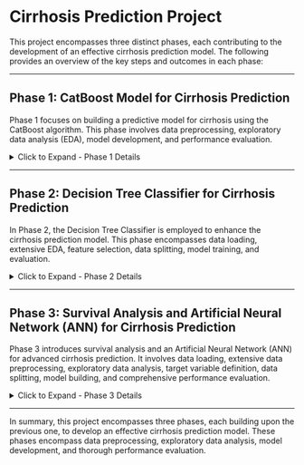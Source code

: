 # Cirrhosis Prediction Project

This project encompasses three distinct phases, each contributing to the development of an effective cirrhosis prediction model. The following provides an overview of the key steps and outcomes in each phase:

---

## Phase 1: CatBoost Model for Cirrhosis Prediction

Phase 1 focuses on building a predictive model for cirrhosis using the CatBoost algorithm. This phase involves data preprocessing, exploratory data analysis (EDA), model development, and performance evaluation. 

<details>
<summary>Click to Expand - Phase 1 Details</summary>

### Importing Libraries
Essential libraries for data processing, visualization, and machine learning are imported.

### Loading Dataset
The cirrhosis dataset ('cirrhosis.csv') is loaded, forming the foundation of our predictive model.

### Data Preprocessing
Missing values are handled, categorical variables are encoded, and numerical features are standardized.

### Exploratory Data Analysis (EDA)
EDA includes histograms, box plots, feature selection, data splitting, model training, and performance evaluation with mean squared error (MSE).

</details>

---

## Phase 2: Decision Tree Classifier for Cirrhosis Prediction

In Phase 2, the Decision Tree Classifier is employed to enhance the cirrhosis prediction model. This phase encompasses data loading, extensive EDA, feature selection, data splitting, model training, and evaluation.

<details>
<summary>Click to Expand - Phase 2 Details</summary>

### Importing Libraries
Essential libraries for data analysis, visualization, and machine learning are imported.

### Loading Dataset
The cirrhosis dataset ('cirrhosis.csv') is loaded to facilitate the construction of the predictive model.

### Exploratory Data Analysis (EDA)
This phase includes visualizations such as histograms, box plots, count plots, and pairplots for an in-depth understanding of the dataset.

### Feature Selection
Relevant features ('Age', 'Bilirubin', and 'Albumin') are chosen for modeling.

### Splitting Data
The dataset is split into training and test sets for model evaluation.

### Model Training
The Decision Tree Classifier undergoes training to capture complex relationships in the data.

### Model Evaluation
Performance metrics, including accuracy, a confusion matrix heatmap, and a comprehensive classification report, are employed for assessment.

</details>

---

## Phase 3: Survival Analysis and Artificial Neural Network (ANN) for Cirrhosis Prediction

Phase 3 introduces survival analysis and an Artificial Neural Network (ANN) for advanced cirrhosis prediction. It involves data loading, extensive data preprocessing, exploratory data analysis, target variable definition, data splitting, model building, and comprehensive performance evaluation.

<details>
<summary>Click to Expand - Phase 3 Details</summary>

### Importing Libraries
Essential libraries are imported for efficient dataset management and advanced machine learning model development.

### Loading Dataset
The 'cirrhosis.csv' dataset is loaded into a Pandas DataFrame to serve as the foundation for this phase.

### Data Preprocessing
Handling missing values, encoding categorical variables, and standardizing numerical features are crucial steps in preparing the dataset for advanced modeling.

### Exploratory Data Analysis (EDA)
EDA includes visualizations like Kaplan-Meier survival curves, log-rank tests, and survival probability heatmaps to gain deeper insights.

### Defining Target Variable
The target variable, 'time_to_event,' represents the time until an event occurs, typically the time to death.

### Splitting Dataset
Data splitting is essential for model development and evaluation, ensuring the dataset is appropriately divided.

### Model Building & Compiling
An Artificial Neural Network (ANN) model tailored for survival analysis is constructed and compiled with an appropriate loss function and optimizer.

### Model Training
The ANN model undergoes training on the training data.

### Model Predictions
The trained ANN model is applied to the testing data for predictions, and its performance is assessed using the concordance index (C-index).

### Model Performance Evaluation
A binary classification threshold is introduced, and key performance metrics, including accuracy, precision, recall, F1-score, and ROC AUC score, are calculated for a comprehensive model evaluation.

</details>

---

In summary, this project encompasses three phases, each building upon the previous one, to develop an effective cirrhosis prediction model. These phases encompass data preprocessing, exploratory data analysis, model development, and thorough performance evaluation.
